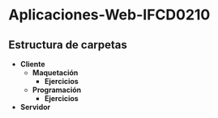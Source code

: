# Aplicaciones-Web-IFCD0210

## Estructura de carpetas

* **Cliente**
    * **Maquetación**
        * **Ejercicios**
    * **Programación**
        * **Ejercicios**
* **Servidor**

